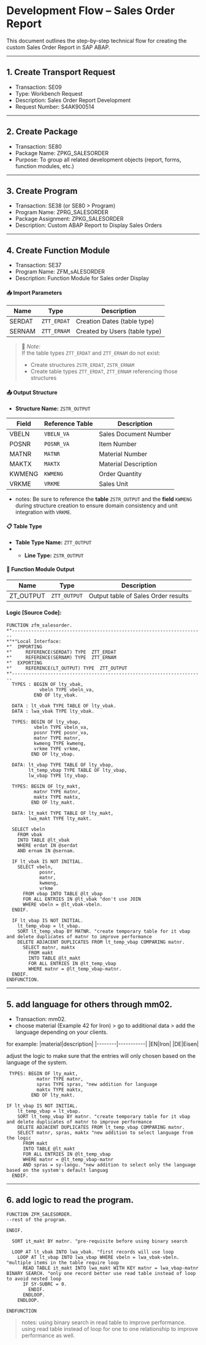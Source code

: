 # Development Flow – Sales Order Report

This document outlines the step-by-step technical flow for creating the custom Sales Order Report in SAP ABAP.

---

## 1. Create Transport Request

- Transaction: SE09
- Type: Workbench Request
- Description: Sales Order Report Development
- Request Number: S4AK900514

---

## 2. Create Package

- Transaction: SE80
- Package Name: ZPKG_SALESORDER
- Purpose: To group all related development objects (report, forms, function modules, etc.)

---

## 3. Create Program

- Transaction: SE38 (or SE80 > Program)
- Program Name: ZPRG_SALESORDER
- Package Assignment: ZPKG_SALESORDER
- Description: Custom ABAP Report to Display Sales Orders

---

## 4. Create Function Module

- Transaction: SE37
- Program Name: ZFM_sALESORDER
- Description: Function Module for Sales order Display

#### 📥 Import Parameters

| Name   | Type        | Description                      |
|--------|-------------|----------------------------------|
| SERDAT  | `ZTT_ERDAT` | Creation Dates (table type)      |
| SERNAM  | `ZTT_ERNAM` | Created by Users (table type)    |

> 🧩 *Note:*  
> If the table types `ZTT_ERDAT` and `ZTT_ERNAM` do not exist:  
> - Create structures `ZSTR_ERDAT`, `ZSTR_ERNAM`  
> - Create table types `ZTT_ERDAT`, `ZTT_ERNAM` referencing those structures

#### 📤 Output Structure

- **Structure Name:** `ZSTR_OUTPUT`

| Field     | Reference Table | Description               |
|-----------|------------------|---------------------------|
| VBELN     | `VBELN_VA`       | Sales Document Number     |
| POSNR     | `POSNR_VA`       | Item Number               |
| MATNR     | `MATNR`          | Material Number           |
| MAKTX     | `MAKTX`          | Material Description      |
| KWMENG    | `KWMENG`         | Order Quantity            |
| VRKME     | `VRKME`          | Sales Unit                |

- notes: Be sure to reference the **table** `ZSTR_OUTPUT` and the **field** `KWMENG` during structure creation to ensure domain consistency and unit integration with `VRKME`.
  
#### 📋 Table Type

- **Table Type Name:** `ZTT_OUTPUT`
- - **Line Type:** `ZSTR_OUTPUT`

#### 🔁 Function Module Output

| Name       | Type        | Description                          |
|------------|-------------|--------------------------------------|
| ZT_OUTPUT  | `ZTT_OUTPUT`| Output table of Sales Order results  |

#### Logic [Source Code]: 

```abap
FUNCTION zfm_salesorder.
*"----------------------------------------------------------------------
*"*"Local Interface:
*"  IMPORTING
*"     REFERENCE(SERDAT) TYPE  ZTT_ERDAT
*"     REFERENCE(SERNAM) TYPE  ZTT_ERNAM
*"  EXPORTING
*"     REFERENCE(LT_OUTPUT) TYPE  ZTT_OUTPUT
*"----------------------------------------------------------------------
  TYPES : BEGIN OF lty_vbak,
            vbeln TYPE vbeln_va,
          END OF lty_vbak.

  DATA : lt_vbak TYPE TABLE OF lty_vbak.
  DATA : lwa_vbak TYPE lty_vbak.

  TYPES: BEGIN OF lty_vbap,
          vbeln TYPE vbeln_va,
          posnr TYPE posnr_va,
          matnr TYPE matnr,
          kwmeng TYPE kwmeng,
          vrkme TYPE vrkme,
         END OF lty_vbap.

  DATA: lt_vbap TYPE TABLE OF lty_vbap,
        lt_temp_vbap TYPE TABLE OF lty_vbap,
        lw_vbap TYPE lty_vbap.

  TYPES: BEGIN OF lty_makt,
          matnr TYPE matnr,
          maktx TYPE maktx,
         END OF lty_makt.

  DATA: lt_makt TYPE TABLE OF lty_makt,
        lwa_makt TYPE lty_makt.

  SELECT vbeln
    FROM vbak
    INTO TABLE @lt_vbak
    WHERE erdat IN @serdat
    AND ernam IN @sernam.

  IF lt_vbak IS NOT INITIAL.
    SELECT vbeln,
            posnr,
            matnr,
            kwmeng,
            vrkme
      FROM vbap INTO TABLE @lt_vbap
      FOR ALL ENTRIES IN @lt_vbak "don't use JOIN
      WHERE vbeln = @lt_vbak-vbeln.
  ENDIF.

  IF lt_vbap IS NOT INITIAL.
    lt_temp_vbap = lt_vbap.
    SORT lt_temp_vbap BY MATNR. "create temporary table for it vbap and delete duplicates of matnr to improve performance
    DELETE ADJACENT DUPLICATES FROM lt_temp_vbap COMPARING matnr.
      SELECT matnr, maktx
        FROM makt
        INTO TABLE @lt_makt
        FOR ALL ENTRIES IN @lt_temp_vbap
        WHERE matnr = @lt_temp_vbap-matnr.
  ENDIF.
ENDFUNCTION.
```

---

## 5. add language for others through mm02.

- Transaction: mm02.
- choose material (Example 42 for Iron) > go to additional data > add the language depending on your clients.

for example: 
|material|description|
|--------|-----------|
|EN|Iron|
|DE|Eisen|

adjust the logic to make sure that the entries will only chosen based on the language of the system.

```abap
 TYPES: BEGIN OF lty_makt,
           matnr TYPE matnr,
           spras TYPE spras, "new addition for language
           maktx TYPE maktx,
         END OF lty_makt.
```

```abap
IF lt_vbap IS NOT INITIAL.
    lt_temp_vbap = lt_vbap.
    SORT lt_temp_vbap BY matnr. "create temporary table for it vbap and delete duplicates of matnr to improve performance
    DELETE ADJACENT DUPLICATES FROM lt_temp_vbap COMPARING matnr.
    SELECT matnr, spras, maktx "new addition to select language from the logic
      FROM makt
      INTO TABLE @lt_makt
      FOR ALL ENTRIES IN @lt_temp_vbap
      WHERE matnr = @lt_temp_vbap-matnr
      AND spras = sy-langu. "new addition to select only the language based on the system's default languag
  ENDIF.
```

---

## 6. add logic to read the program.

```abap
FUNCTION ZFM_SALESORDER.
--rest of the program.

ENDIF.

  SORT it_makt BY matnr. "pre-requisite before using binary search 
  
  LOOP AT lt_vbak INTO lwa_vbak. "first records will use loop
    LOOP AT lt_vbap INTO lwa_vbap WHERE vbeln = lwa_vbak-vbeln. "multiple items in the table require loop 
      READ TABLE it_makt INTO lwa_makt WITH KEY matnr = lwa_vbap-matnr BINARY SEARCH. "only one record better use read table instead of loop to avoid nested loop
      IF SY-SUBRC = 0.
        ENDIF.
      ENDLOOP.
    ENDLOOP.

ENDFUNCTION
```

> notes:
> using binary search in read table to improve performance.
> using read table instead of loop for one to one relationship to improve performance as well.
